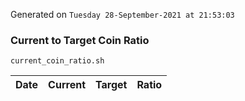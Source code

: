 Generated on `Tuesday 28-September-2021 at 21:53:03`

### Current to Target Coin Ratio
`current_coin_ratio.sh`

Date|Current|Target|Ratio
---|---|---|---
